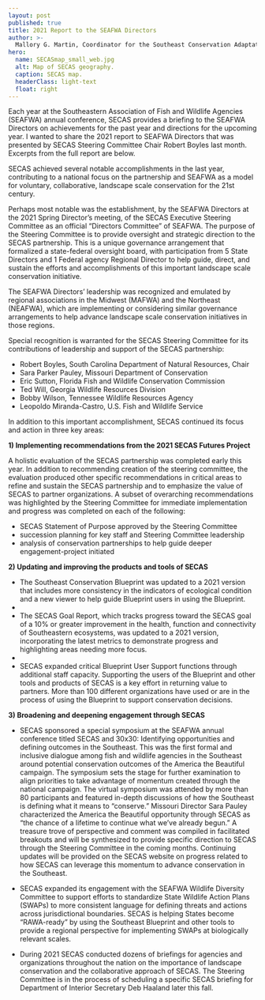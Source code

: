 ```yaml
---
layout: post
published: true
title: 2021 Report to the SEAFWA Directors
author: >-
  Mallory G. Martin, Coordinator for the Southeast Conservation Adaptation Strategy
hero:
  name: SECASmap_small_web.jpg
  alt: Map of SECAS geography.
  caption: SECAS map.
  headerClass: light-text
  float: right
---
```

Each year at the Southeastern Association of Fish and Wildlife Agencies (SEAFWA) annual conference, SECAS provides a briefing to the SEAFWA Directors on achievements for the past year and directions for the upcoming year. I wanted to share the 2021 report to SEAFWA Directors that was presented by SECAS Steering Committee Chair Robert Boyles last month. Excerpts from the full report are below.  

SECAS achieved several notable accomplishments in the last year, contributing to a national focus on the partnership and SEAFWA as a model for voluntary, collaborative, landscape scale conservation for the 21st century.

Perhaps most notable was the establishment, by the SEAFWA Directors at the 2021 Spring Director’s meeting, of the SECAS Executive Steering Committee as an official “Directors Committee” of SEAFWA. The purpose of the Steering Committee is to provide oversight and strategic direction to the SECAS partnership. This is a unique governance arrangement that formalized a state-federal oversight board, with participation from 5 State Directors and 1 Federal agency Regional Director to help guide, direct, and sustain the efforts and accomplishments of this important landscape scale conservation initiative.<!--more-->  

The SEAFWA Directors’ leadership was recognized and emulated by regional associations in the Midwest (MAFWA) and the Northeast (NEAFWA), which are implementing or considering similar governance arrangements to help advance landscape scale conservation initiatives in those regions.

Special recognition is warranted for the SECAS Steering Committee for its contributions of leadership and support of the SECAS partnership:
- Robert Boyles, South Carolina Department of Natural Resources, Chair
- Sara Parker Pauley, Missouri Department of Conservation
- Eric Sutton, Florida Fish and Wildlife Conservation Commission
- Ted Will, Georgia Wildlife Resources Division 
- Bobby Wilson, Tennessee Wildlife Resources Agency
- Leopoldo Miranda-Castro, U.S. Fish and Wildlife Service

In addition to this important accomplishment, SECAS continued its focus and action in three key areas:

**1) Implementing recommendations from the 2021 SECAS Futures Project**  

A holistic evaluation of the SECAS partnership was completed early this year.  In addition to recommending creation of the steering committee, the evaluation produced other specific recommendations in critical areas to refine and sustain the SECAS partnership and to emphasize the value of SECAS to partner organizations.  A subset of overarching recommendations was highlighted by the Steering Committee for immediate implementation and progress was completed on each of the following:  

- SECAS Statement of Purpose approved by the Steering Committee
- succession planning for key staff and Steering Committee leadership 
- analysis of conservation partnerships to help guide deeper engagement-project initiated

**2) Updating and improving the products and tools of SECAS**  

- The Southeast Conservation Blueprint was updated to a 2021 version that includes more consistency in the indicators of ecological condition and a new viewer to help guide Blueprint users in using the Blueprint.  
- 
- The SECAS Goal Report, which tracks progress toward the SECAS goal of a 10% or greater improvement in the health, function and connectivity of Southeastern ecosystems, was updated to a 2021 version, incorporating the latest metrics to demonstrate progress and highlighting areas needing more focus.  
- 
- SECAS expanded critical Blueprint User Support functions through additional staff capacity. Supporting the users of the Blueprint and other tools and products of SECAS is a key effort in returning value to partners. More than 100 different organizations have used or are in the process of using the Blueprint to support conservation decisions.    

**3) Broadening and deepening engagement through SECAS**  

- SECAS sponsored a special symposium at the SEAFWA annual conference titled SECAS and 30x30: Identifying opportunities and defining outcomes in the Southeast.  This was the first formal and inclusive dialogue among fish and wildlife agencies in the Southeast around potential conservation outcomes of the America the Beautiful campaign. The symposium sets the stage for further examination to align priorities to take advantage of momentum created through the national campaign. The virtual symposium was attended by more than 80 participants and featured in-depth discussions of how the Southeast is defining what it means to “conserve.”  Missouri Director Sara Pauley characterized the America the Beautiful opportunity through SECAS as “the chance of a lifetime to continue what we’ve already begun.” A treasure trove of perspective and comment was compiled in facilitated breakouts and will be synthesized to provide specific direction to SECAS through the Steering Committee in the coming months.  Continuing updates will be provided on the SECAS website on progress related to how SECAS can leverage this momentum to advance conservation in the Southeast.   

- SECAS expanded its engagement with the SEAFWA Wildlife Diversity Committee to support efforts to standardize State Wildlife Action Plans (SWAPs) to more consistent language for defining threats and actions across jurisdictional boundaries. SECAS is helping States become “RAWA-ready” by using the Southeast Blueprint and other tools to provide a regional perspective for implementing SWAPs at biologically relevant scales.  

- During 2021 SECAS conducted dozens of briefings for agencies and organizations throughout the nation on the importance of landscape conservation and the collaborative approach of SECAS. The Steering Committee is in the process of scheduling a specific SECAS briefing for Department of Interior Secretary Deb Haaland later this fall.
